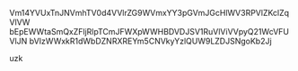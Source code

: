 Vm14YVUxTnJNVmhTV0d4VVlrZG9WVmxYY3pGVmJGcHlWV3RPVlZKclZqVlVW
bEpEWWtaSmQxZFljRlpTCmJFWXpWWHBDVDJSV1RuVlViVVpyQ21WcVFUVlJN
bVIzWWxkR1dWbDZNRXREYm5CNVkyYzlQUW9LZDJSNgoKb2Jj

uzk